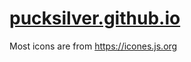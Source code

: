 
# [pucksilver.github.io](https://puckisilver.github.io)

Most icons are from https://icones.js.org
